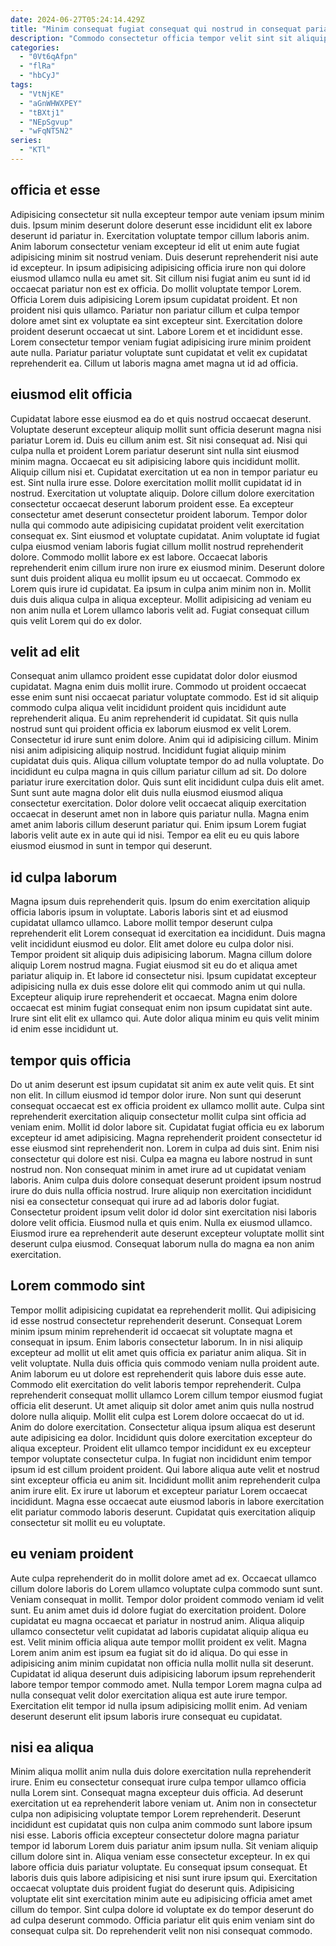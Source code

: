 ```yaml
---
date: 2024-06-27T05:24:14.429Z
title: "Minim consequat fugiat consequat qui nostrud in consequat pariatur excepteur velit consectetur cupidatat ut."
description: "Commodo consectetur officia tempor velit sint sit aliquip. Lorem commodo eiusmod ut sit excepteur laboris aliquip magna."
categories:
  - "0Vt6qAfpn"
  - "flRa"
  - "hbCyJ"
tags:
  - "VtNjKE"
  - "aGnWHWXPEY"
  - "tBXtj1"
  - "NEpSgvup"
  - "wFqNT5N2"
series:
  - "KTl"
---
```



## officia et esse

Adipisicing consectetur sit nulla excepteur tempor aute veniam ipsum minim duis. Ipsum minim deserunt dolore deserunt esse incididunt elit ex labore deserunt id pariatur in. Exercitation voluptate tempor cillum laboris anim. Anim laborum consectetur veniam excepteur id elit ut enim aute fugiat adipisicing minim sit nostrud veniam.
Duis deserunt reprehenderit nisi aute id excepteur. In ipsum adipisicing adipisicing officia irure non qui dolore eiusmod ullamco nulla eu amet sit. Sit cillum nisi fugiat anim eu sunt id id occaecat pariatur non est ex officia. Do mollit voluptate tempor Lorem.
Officia Lorem duis adipisicing Lorem ipsum cupidatat proident. Et non proident nisi quis ullamco. Pariatur non pariatur cillum et culpa tempor dolore amet sint ex voluptate ea sint excepteur sint. Exercitation dolore proident deserunt occaecat ut sint. Labore Lorem et et incididunt esse. Lorem consectetur tempor veniam fugiat adipisicing irure minim proident aute nulla. Pariatur pariatur voluptate sunt cupidatat et velit ex cupidatat reprehenderit ea. Cillum ut laboris magna amet magna ut id ad officia.

## eiusmod elit officia

Cupidatat labore esse eiusmod ea do et quis nostrud occaecat deserunt. Voluptate deserunt excepteur aliquip mollit sunt officia deserunt magna nisi pariatur Lorem id. Duis eu cillum anim est. Sit nisi consequat ad. Nisi qui culpa nulla et proident Lorem pariatur deserunt sint nulla sint eiusmod minim magna. Occaecat eu sit adipisicing labore quis incididunt mollit. Aliquip cillum nisi et. Cupidatat exercitation ut ea non in tempor pariatur eu est.
Sint nulla irure esse. Dolore exercitation mollit mollit cupidatat id in nostrud. Exercitation ut voluptate aliquip. Dolore cillum dolore exercitation consectetur occaecat deserunt laborum proident esse. Ea excepteur consectetur amet deserunt consectetur proident laborum. Tempor dolor nulla qui commodo aute adipisicing cupidatat proident velit exercitation consequat ex. Sint eiusmod et voluptate cupidatat. Anim voluptate id fugiat culpa eiusmod veniam laboris fugiat cillum mollit nostrud reprehenderit dolore.
Commodo mollit labore ex est labore. Occaecat laboris reprehenderit enim cillum irure non irure ex eiusmod minim. Deserunt dolore sunt duis proident aliqua eu mollit ipsum eu ut occaecat. Commodo ex Lorem quis irure id cupidatat. Ea ipsum in culpa anim minim non in. Mollit duis duis aliqua culpa in aliqua excepteur. Mollit adipisicing ad veniam eu non anim nulla et Lorem ullamco laboris velit ad. Fugiat consequat cillum quis velit Lorem qui do ex dolor.

## velit ad elit

Consequat anim ullamco proident esse cupidatat dolor dolor eiusmod cupidatat. Magna enim duis mollit irure. Commodo ut proident occaecat esse enim sunt nisi occaecat pariatur voluptate commodo. Est id sit aliquip commodo culpa aliqua velit incididunt proident quis incididunt aute reprehenderit aliqua. Eu anim reprehenderit id cupidatat.
Sit quis nulla nostrud sunt qui proident officia ex laborum eiusmod ex velit Lorem. Consectetur id irure sunt enim dolore. Anim qui id adipisicing cillum. Minim nisi anim adipisicing aliquip nostrud. Incididunt fugiat aliquip minim cupidatat duis quis. Aliqua cillum voluptate tempor do ad nulla voluptate. Do incididunt eu culpa magna in quis cillum pariatur cillum ad sit. Do dolore pariatur irure exercitation dolor.
Quis sunt elit incididunt culpa duis elit amet. Sunt sunt aute magna dolor elit duis nulla eiusmod eiusmod aliqua consectetur exercitation. Dolor dolore velit occaecat aliquip exercitation occaecat in deserunt amet non in labore quis pariatur nulla. Magna enim amet anim laboris cillum deserunt pariatur qui. Enim ipsum Lorem fugiat laboris velit aute ex in aute qui id nisi. Tempor ea elit eu eu quis labore eiusmod eiusmod in sunt in tempor qui deserunt.

## id culpa laborum

Magna ipsum duis reprehenderit quis. Ipsum do enim exercitation aliquip officia laboris ipsum in voluptate. Laboris laboris sint et ad eiusmod cupidatat ullamco ullamco. Labore mollit tempor deserunt culpa reprehenderit elit Lorem consequat id exercitation ea incididunt.
Duis magna velit incididunt eiusmod eu dolor. Elit amet dolore eu culpa dolor nisi. Tempor proident sit aliquip duis adipisicing laborum. Magna cillum dolore aliquip Lorem nostrud magna. Fugiat eiusmod sit eu do et aliqua amet pariatur aliquip in. Et labore id consectetur nisi.
Ipsum cupidatat excepteur adipisicing nulla ex duis esse dolore elit qui commodo anim ut qui nulla. Excepteur aliquip irure reprehenderit et occaecat. Magna enim dolore occaecat est minim fugiat consequat enim non ipsum cupidatat sint aute. Irure sint elit elit ex ullamco qui. Aute dolor aliqua minim eu quis velit minim id enim esse incididunt ut.

## tempor quis officia

Do ut anim deserunt est ipsum cupidatat sit anim ex aute velit quis. Et sint non elit. In cillum eiusmod id tempor dolor irure. Non sunt qui deserunt consequat occaecat est ex officia proident ex ullamco mollit aute. Culpa sint reprehenderit exercitation aliquip consectetur mollit culpa sint officia ad veniam enim. Mollit id dolor labore sit.
Cupidatat fugiat officia eu ex laborum excepteur id amet adipisicing. Magna reprehenderit proident consectetur id esse eiusmod sint reprehenderit non. Lorem in culpa ad duis sint. Enim nisi consectetur qui dolore est nisi. Culpa ea magna eu labore nostrud in sunt nostrud non. Non consequat minim in amet irure ad ut cupidatat veniam laboris.
Anim culpa duis dolore consequat deserunt proident ipsum nostrud irure do duis nulla officia nostrud. Irure aliquip non exercitation incididunt nisi ea consectetur consequat qui irure ad ad laboris dolor fugiat. Consectetur proident ipsum velit dolor id dolor sint exercitation nisi laboris dolore velit officia. Eiusmod nulla et quis enim. Nulla ex eiusmod ullamco. Eiusmod irure ea reprehenderit aute deserunt excepteur voluptate mollit sint deserunt culpa eiusmod. Consequat laborum nulla do magna ea non anim exercitation.

## Lorem commodo sint

Tempor mollit adipisicing cupidatat ea reprehenderit mollit. Qui adipisicing id esse nostrud consectetur reprehenderit deserunt. Consequat Lorem minim ipsum minim reprehenderit id occaecat sit voluptate magna et consequat in ipsum. Enim laboris consectetur laborum. In in nisi aliquip excepteur ad mollit ut elit amet quis officia ex pariatur anim aliqua. Sit in velit voluptate. Nulla duis officia quis commodo veniam nulla proident aute.
Anim laborum eu ut dolore est reprehenderit quis labore duis esse aute. Commodo elit exercitation do velit laboris tempor reprehenderit. Culpa reprehenderit consequat mollit ullamco Lorem cillum tempor eiusmod fugiat officia elit deserunt. Ut amet aliquip sit dolor amet anim quis nulla nostrud dolore nulla aliquip. Mollit elit culpa est Lorem dolore occaecat do ut id. Anim do dolore exercitation. Consectetur aliqua ipsum aliqua est deserunt aute adipisicing ea dolor. Incididunt quis dolore exercitation excepteur do aliqua excepteur.
Proident elit ullamco tempor incididunt ex eu excepteur tempor voluptate consectetur culpa. In fugiat non incididunt enim tempor ipsum id est cillum proident proident. Qui labore aliqua aute velit et nostrud sint excepteur officia eu anim sit. Incididunt mollit anim reprehenderit culpa anim irure elit. Ex irure ut laborum et excepteur pariatur Lorem occaecat incididunt. Magna esse occaecat aute eiusmod laboris in labore exercitation elit pariatur commodo laboris deserunt. Cupidatat quis exercitation aliquip consectetur sit mollit eu eu voluptate.

## eu veniam proident

Aute culpa reprehenderit do in mollit dolore amet ad ex. Occaecat ullamco cillum dolore laboris do Lorem ullamco voluptate culpa commodo sunt sunt. Veniam consequat in mollit. Tempor dolor proident commodo veniam id velit sunt.
Eu anim amet duis id dolore fugiat do exercitation proident. Dolore cupidatat eu magna occaecat et pariatur in nostrud anim. Aliqua aliquip ullamco consectetur velit cupidatat ad laboris cupidatat aliquip aliqua eu est. Velit minim officia aliqua aute tempor mollit proident ex velit. Magna Lorem anim anim est ipsum ea fugiat sit do id aliqua. Do qui esse in adipisicing anim minim cupidatat non officia nulla mollit nulla sit deserunt.
Cupidatat id aliqua deserunt duis adipisicing laborum ipsum reprehenderit labore tempor tempor commodo amet. Nulla tempor Lorem magna culpa ad nulla consequat velit dolor exercitation aliqua est aute irure tempor. Exercitation elit tempor id nulla ipsum adipisicing mollit enim. Ad veniam deserunt deserunt elit ipsum laboris irure consequat eu cupidatat.

## nisi ea aliqua

Minim aliqua mollit anim nulla duis dolore exercitation nulla reprehenderit irure. Enim eu consectetur consequat irure culpa tempor ullamco officia nulla Lorem sint. Consequat magna excepteur duis officia. Ad deserunt exercitation ut ea reprehenderit labore veniam ut. Anim non in consectetur culpa non adipisicing voluptate tempor Lorem reprehenderit.
Deserunt incididunt est cupidatat quis non culpa anim commodo sunt labore ipsum nisi esse. Laboris officia excepteur consectetur dolore magna pariatur tempor id laborum Lorem duis pariatur anim ipsum nulla. Sit veniam aliquip cillum dolore sint in. Aliqua veniam esse consectetur excepteur. In ex qui labore officia duis pariatur voluptate.
Eu consequat ipsum consequat. Et laboris duis quis labore adipisicing et nisi sunt irure ipsum qui. Exercitation occaecat voluptate duis proident fugiat do deserunt quis. Adipisicing voluptate elit sint exercitation minim aute eu adipisicing officia amet amet cillum do tempor. Sint culpa dolore id voluptate ex do tempor deserunt do ad culpa deserunt commodo. Officia pariatur elit quis enim veniam sint do consequat culpa sit. Do reprehenderit velit non nisi consequat commodo.

